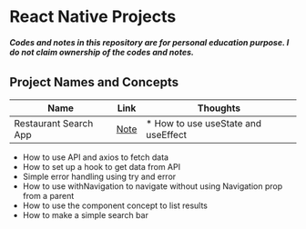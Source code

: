 # React Native Projects
###### ***Codes and notes in this repository are for personal education purpose. I do not claim ownership of the codes and notes.***
## Project Names and Concepts
Name                           | Link | Thoughts 
-------------------------------|------|----------
 Restaurant Search App         |[Note](https://github.com/jinmountain/react-native-projects/tree/main/food)|* How to use useState and useEffect
 * How to use API and axios to fetch data
 * How to set up a hook to get data from API
 * Simple error handling using try and error
 * How to use withNavigation to navigate without using Navigation prop from a parent
 * How to use the component concept to list results
 * How to make a simple search bar

